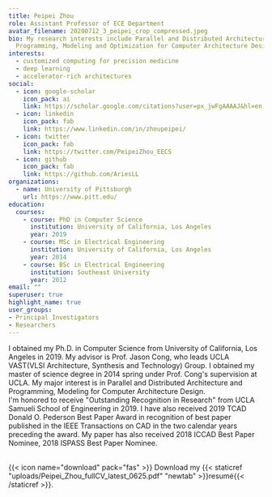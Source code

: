 ```yaml
---
title: Peipei Zhou
role: Assistant Professor of ECE Department
avatar_filename: 20200712_3_peipei_crop_compressed.jpeg
bio: My research interests include Parallel and Distributed Architecture and
  Programming, Modeling and Optimization for Computer Architecture Design
interests:
  - customized computing for precision medicine
  - deep learning
  - accelerator-rich architectures
social:
  - icon: google-scholar
    icon_pack: ai
    link: https://scholar.google.com/citations?user=px_jwFgAAAAJ&hl=en
  - icon: linkedin
    icon_pack: fab
    link: https://www.linkedin.com/in/zhoupeipei/
  - icon: twitter
    icon_pack: fab
    link: https://twitter.com/PeipeiZhou_EECS
  - icon: github
    icon_pack: fab
    link: https://github.com/AriesLL
organizations:
  - name: University of Pittsburgh
    url: https://www.pitt.edu/
education:
  courses:
    - course: PhD in Computer Science
      institution: University of California, Los Angeles
      year: 2019
    - course: MSc in Electrical Engineering
      institution: University of California, Los Angeles
      year: 2014
    - course: BSc in Electrical Engineering
      institution: Southeast University
      year: 2012
email: ""
superuser: true
highlight_name: true
user_groups:
- Principal Investigators
- Researchers
---
```

I obtained my Ph.D. in Computer Science from University of California, Los Angeles in 2019. My advisor is Prof. Jason Cong, who leads UCLA VAST(VLSI Architecture, Synthesis and Technology) Group. I obtained my master of science degree in 2014 spring under Prof. Cong's supervision at UCLA. My major interest is in Parallel and Distributed Architecture and Programming, Modeling for Computer Architecture Design.\
I'm honored to receive "Outstanding Recognition in Research" from UCLA Samueli School of Engineering in 2019. I have also received 2019 TCAD Donald O. Pederson Best Paper Award in recognition of best paper published in the IEEE Transactions on CAD in the two calendar years preceding the award. My paper has also received 2018 ICCAD Best Paper Nominee, 2018 ISPASS Best Paper Nominee.

\
{{< icon name="download" pack="fas" >}} Download my {{< staticref "uploads/Peipei_Zhou_fullCV_latest_0625.pdf" "newtab" >}}resumé{{< /staticref >}}.
